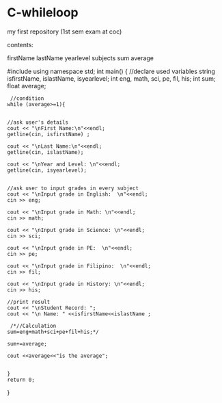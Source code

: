 # C-whileloop
my first repository (1st sem exam at coc)

contents:

firstName
lastName
yearlevel
subjects
sum
average

#include<iostream>
using namespace std;
int main()
{
    //declare used variables
    string isfirstName, islastName, isyearlevel;
    int eng, math, sci, pe, fil, his;
    int sum;
    float average;
    
     //condition
    while (average>=1){
     
    
	//ask user's details
    cout << "\nFirst Name:\n"<<endl;
    getline(cin, isfirstName) ;
    
    cout << "\nLast Name:\n"<<endl;
    getline(cin, islastName);
    
    cout << "\nYear and Level: \n"<<endl;
    getline(cin, isyearlevel);
    
    
    //ask user to input grades in every subject
    cout << "\nInput grade in English:  \n"<<endl;
    cin >> eng;
    
    cout << "\nInput grade in Math: \n"<<endl;
    cin >> math;
    
    cout << "\nInput grade in Science: \n"<<endl;
    cin >> sci;
    
    cout << "\nInput grade in PE:  \n"<<endl;
    cin >> pe;
    
    cout << "\nInput grade in Filipino:  \n"<<endl;
    cin >> fil;
    
    cout << "\nInput grade in History: \n"<<endl;
    cin >> his;
    
    //print result
    cout << "\nStudent Record: ";
    cout << "\n Name: " <<isfirstName<<islastName ;
    
     /*//Calculation
    sum=eng+math+sci+pe+fil+his;*/
    
    sum+=average;
    
    cout <<average<<"is the average";
    
    
    }
    return 0;
}
